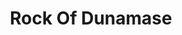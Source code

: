 ---
title: "Rock Of Dunamase"
address: "Portlaoise Tourist Office, James Fintan Lawlor Avenue, Portlaoise, Co. Laois"
tel: "+353 (0)57 862 1178"
county: "Laois"
category: "Churches And Settlements"
type: "Content"
lat: "53.031097412109375"
lng: "-7.299629211425781"
---